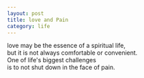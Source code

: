 ```yaml
---
layout: post
title: love and Pain
category: life
---
```


love may be the essence of a spiritual life,  
but it is not always comfortable or convenient.  
One of life's biggest challenges  
is to not shut down in the face of pain.
